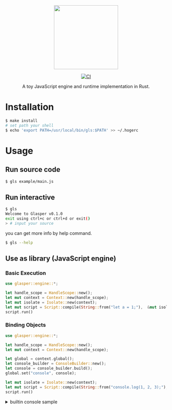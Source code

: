 <div align="center">
  <img src="https://user-images.githubusercontent.com/71201308/191884187-75417bf0-8d23-4d89-8f8a-ba0d1d5e4ab9.png" width="200">

[![CI](https://github.com/Ubugeeei/Glasper/actions/workflows/rust.yml/badge.svg)](https://github.com/Ubugeeei/Glasper/actions/workflows/rust.yml)

A toy JavaScript engine and runtime implementation in Rust.

</div>

# Installation

```sh
$ make install
# set path your shell
$ echo 'export PATH=/usr/local/bin/gls:$PATH' >> ~/.hogerc
```

# Usage

## Run source code

```sh
$ gls example/main.js
```

## Run interactive

```sh
$ gls
Welcome to Glasper v0.1.0
exit using ctrl+c or ctrl+d or exit()
> # input your source
```

you can get more info by help command.

```sh
$ gls --help
```

## Use as library (JavaScript engine)

### Basic Execution

```rs
use glasper::engine::*;

let handle_scope = HandleScope::new();
let mut context = Context::new(handle_scope);
let mut isolate = Isolate::new(context);
let mut script = Script::compile(String::from("let a = 1;"),  &mut isolate.context);
script.run()
```

### Binding Objects

```rs
use glasper::engine::*;

let handle_scope = HandleScope::new();
let mut context = Context::new(handle_scope);

let global = context.global();
let console_builder = ConsoleBuilder::new();
let console = console_builder.build();
global.set("console", console);

let mut isolate = Isolate::new(context);
let mut script = Script::compile(String::from("console.log(1, 2, 3);"),  &mut isolate.context);
script.run()
```

<details>
<summary>builtin console sample</summary>

```rs
use glasper::engine::*;

pub struct ConsoleBuilder;
impl Default for ConsoleBuilder {
    fn default() -> Self {
        Self::new()
    }
}
impl ConsoleBuilder {
    pub fn new() -> Self {
        Self
    }
    pub fn build(self) -> RuntimeObject {
        let mut properties = HashMap::new();
        properties.insert(
            String::from("log"),
            RuntimeObject::BuiltinFunction(JSBuiltinFunction::new("log", log)),
        );
        properties.insert(
            String::from("debug"),
            RuntimeObject::BuiltinFunction(JSBuiltinFunction::new("log", log)),
        );
        properties.insert(
            String::from("warn"),
            RuntimeObject::BuiltinFunction(JSBuiltinFunction::new("log", log)),
        );

        RuntimeObject::Object(JSObject { properties })
    }
}

fn log(args: Vec<RuntimeObject>) -> RuntimeObject {
    for arg in args {
        print!("{}", arg);
        print!("\x20");
    }
    println!();

    RuntimeObject::Undefined(JSUndefined)
}
```

</details>

